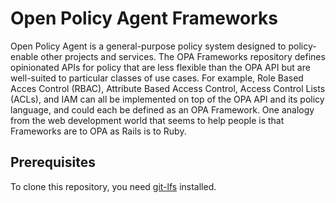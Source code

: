 # Open Policy Agent Frameworks

Open Policy Agent is a general-purpose policy system designed to policy-enable other projects and services.  The OPA Frameworks repository defines opinionated APIs for policy that are less flexible than the OPA API but are well-suited to particular classes of use cases. For example, Role Based Acces Control (RBAC), Attribute Based Access Control, Access Control Lists (ACLs), and IAM can all be implemented on top of the OPA API and its policy language, and could each be defined as an OPA Framework.  One analogy from the web development world that seems to help people is that Frameworks are to OPA as Rails is to Ruby.

## Prerequisites

To clone this repository, you need [git-lfs](https://git-lfs.github.com/) installed.
